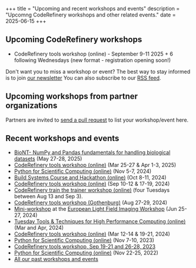 +++
title = "Upcoming and recent workshops and events"
description = "Upcomng CodeRefinery workshops and other related events."
date = 2025-06-15
+++

## Upcoming CodeRefinery workshops

<!-- If you edit this section, also update the date on top of this page. This
is important for RSS feed. -->

- CodeRefinery tools workshop (online) - September 9-11 2025 + 6 following Wednesdays (new format - registration opening soon!)

Don't want you to miss a workshop or event? The best
way to stay informed is to join [our newsletter](@/about/newsletter.md)
You can also subscribe to our [RSS feed](/atom.xml).


## Upcoming workshops from partner organizations


Partners are invited to [send a pull
request](https://github.com/coderefinery/coderefinery.org/edit/main/content/workshops/upcoming.md)
to list your workshop/event here.


## Recent workshops and events

- [BioNT- NumPy and Pandas fundamentals for handling biological datasets](https://biont.biobyte.de/HklzRkuZRjS6ORgHCiA-HA) (May 27-28, 2025)
- [CodeRefinery tools workshop (online)](https://coderefinery.github.io/2025-03-25-workshop/) (Mar 25-27 & Apr 1-3, 2025)
- [Python for Scientific Computing (online)](https://www.aalto.fi/en/events/python-for-scientific-computing-5-7november2024) (Nov 5-7, 2024)
- [Build Systems Course and Hackathon (online)](https://github.com/PDC-support/build-systems-course) (Oct 8-11, 2024)
- [CodeRefinery tools workshop (online)](https://coderefinery.github.io/2024-09-10-workshop/) (Sep 10-12 & 17-19, 2024)
- [CodeRefinery train the trainer workshop (online)](https://coderefinery.github.io/train-the-trainer/)
  (four Tuesdays between Aug 13 and Sep 3).
- [CodeRefinery tools workshop (Gothenburg)](https://coderefinery.github.io/2024-08-27-gothenburg/) (Aug 27-29, 2024)
- [Mini-workshop](https://coderefinery.github.io/mini-workshop/) at the [European Light Field Imaging Workshop](https://elfi2024.eu/) (Jun 25-27, 2024)
- [Tuesday Tools & Techniques for High Performance Computing (online)](https://scicomp.aalto.fi/training/scip/ttt4hpc-2024/) (Mar and Apr, 2024)
- [CodeRefinery tools workshop (online)](https://coderefinery.github.io/2024-03-12-workshop/) (Mar 12-14 & 19-21, 2024)
- [Python for Scientific Computing (online)](https://scicomp.aalto.fi/training/scip/python-for-scicomp-2023/) (Nov 7-10, 2023)
- [CodeRefinery tools workshop, Sep 19-21 and 26-28, 2023](https://coderefinery.github.io/2023-09-19-workshop/)
- [Python for Scientific Computing (online)](https://scicomp.aalto.fi/training/scip/python-for-scicomp-2022/) (Nov 22-25, 2022)
- [All our past workshops and events](@/workshops/past.md)
